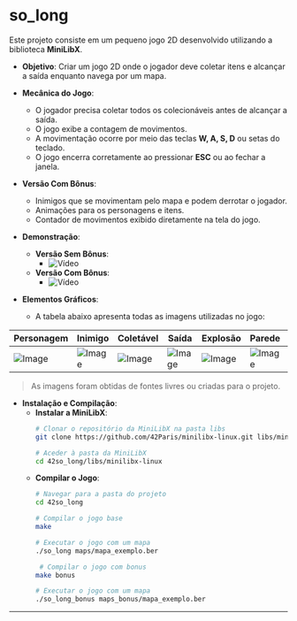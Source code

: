 # so_long

Este projeto consiste em um pequeno jogo 2D desenvolvido utilizando a biblioteca **MiniLibX**.

- **Objetivo**: Criar um jogo 2D onde o jogador deve coletar itens e alcançar a saída enquanto navega por um mapa.
- **Mecânica do Jogo**:
  - O jogador precisa coletar todos os colecionáveis antes de alcançar a saída.
  - O jogo exibe a contagem de movimentos.
  - A movimentação ocorre por meio das teclas **W, A, S, D** ou setas do teclado.
  - O jogo encerra corretamente ao pressionar **ESC** ou ao fechar a janela.
- **Versão Com Bônus**:
  - Inimigos que se movimentam pelo mapa e podem derrotar o jogador.
  - Animações para os personagens e itens.
  - Contador de movimentos exibido diretamente na tela do jogo.

- **Demonstração**:
  - **Versão Sem Bônus**:
    - ![Vídeo](#)
  - **Versão Com Bônus**:
    - ![Vídeo](#)

- **Elementos Gráficos**:
  - A tabela abaixo apresenta todas as imagens utilizadas no jogo:

<div align="center">

  | Personagem | Inimigo | Coletável | Saída | Explosão | Parede | Chão |
  |------------|---------|-----------|-------|----------|--------|------|
  | ![Image](https://github.com/user-attachments/assets/337a5a60-af49-4a24-8bf2-7c9722c56791) | ![Image](https://github.com/user-attachments/assets/4b118944-a70c-4e5a-90f4-62b12fbc772a) | ![Image](https://github.com/user-attachments/assets/88f1dfe9-4676-4622-b52b-f127a3eecb46) | ![Image](https://github.com/user-attachments/assets/a61be625-d8ad-4dff-9f01-f454aa648dfa) | ![Image](https://github.com/user-attachments/assets/684743c0-6ce3-4954-a14e-0d28add3db4a) | ![Image](https://github.com/user-attachments/assets/eba7d8e0-17ff-458b-9bfb-64d2ed364e99) | ![Image](https://github.com/user-attachments/assets/4ec4d4e8-ea92-4201-b541-005adfc996be) |

</div>

  > As imagens foram obtidas de fontes livres ou criadas para o projeto.

- **Instalação e Compilação**:
  - **Instalar a MiniLibX**:
    ```bash
    # Clonar o repositório da MiniLibX na pasta libs
    git clone https://github.com/42Paris/minilibx-linux.git libs/minilibx-linux

    # Aceder à pasta da MiniLibX
    cd 42so_long/libs/minilibx-linux


    ```
  - **Compilar o Jogo**:
    ```bash
    # Navegar para a pasta do projeto
    cd 42so_long

    # Compilar o jogo base
    make

    # Executar o jogo com um mapa
    ./so_long maps/mapa_exemplo.ber

     # Compilar o jogo com bonus
    make bonus

    # Executar o jogo com um mapa
    ./so_long_bonus maps_bonus/mapa_exemplo.ber
    ```
---
